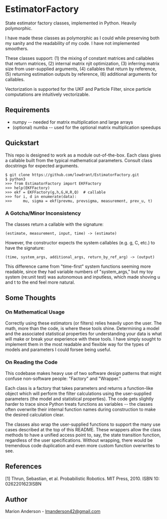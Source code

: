 # EstimatorFactory
State estimator factory classes, implemented in Python. Heavily polymorphic.

I have made these classes as polymorphic as I could while preserving both my
sanity and the readability of my code. I have not implemented smoothers.

These classes support:
(1) the mixing of constant matrices and callables that
return matrices, (2) internal matrix njit optimization,
(3) inferring matrix size from user-supplied arguments, (4) callables that
return by reference, (5) returning estimation outputs by reference,
(6) additional arguments for callables.

Vectorization is supported for the UKF and Particle Filter, since particle
computations are intuitively vectorizable.

## Requirements
* numpy -- needed for matrix multiplication and large arrays
* (optional) numba -- used for the optional matrix multiplication speedups

## Quickstart
This repo is designed to work as a module out-of-the-box. Each class gives
a callable built from the typical mathematical parameters. Consult class
docstrings for expected arguments.
```
$ git clone https://github.com/lowdrant/EstimatorFactory.git
$ python3
>>> from EstimatorFactory import EKFFactory
>>> help(EKFFactory)
>>> ekf = EKFFactory(g,h,G,H,R,Q)  # callable
>>> for i, d in enumerate(data):
>>>     mu, sigma = ekf(prevmu, prevsigma, measurement, prev_u, t)
```

### A Gotcha/Minor Inconsistency
The classes return a callable with the signature:
```
(estimate, measurement, input, time) -> (estimate)
```
However, the constructor expects the system callables (e.g. g, C, etc.) to
have the signature:
```
(time, system_args, additional_args, return_by_ref_arg) -> (output)
```
This difference came from "time-first" system functions seeming more readable,
since they had variable numbers of "system_args," but my toy system (re:unit
test) was autonomous and inputless, which made shoving u and t to the end feel
more natural.

## Some Thoughts
### On Mathematical Usage
Correctly using these estimators (or filters) relies heavily upon the user.
The math, more than the code, is where these tools shine. Determining a model
and the associated statistical properties for understanding your data is what
will make or break your experience with these tools. I have simply sought to
implement them in the most readable and flexible way for the types of models
and parameters I could forsee being useful.

### On Reading the Code
This codebase makes heavy use of two software design patterns that might
confuse non-software people: "Factory" and "Wrapper."

Each class is a factory that takes parameters and returns a function-like object
which will perform the filter calculations using the user-supplied parameters
(the model and statistical properties). The code gets slightly harder to trace
since Python treats functions as variables -- the classes often overwrite
their internal function names during construction to make the desired
calculation clear.

The classes also wrap the user-supplied functions to support the many use cases
described at the top of this README. These wrappers allow the class methods to
have a unified access point to, say, the state transition function, regardless
of the user specifications. Without wrapping, there would be tremendous code
duplication and even more custom function overwrites to see.

## References
[1] Thrun, Sebastian, et al. Probabilistic Robotics. MIT Press, 2010. ISBN 10: 0262201623ISBN

## Author
Marion Anderson - [lmanderson42@gmail.com](mailto:lmanderson42@gmail.com)
